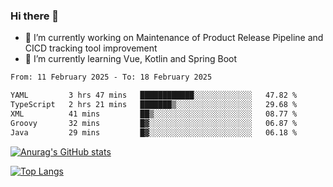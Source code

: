 ### Hi there 👋

- 🔭 I’m currently working on Maintenance of Product Release Pipeline and CICD tracking tool improvement
- 🌱 I’m currently learning Vue, Kotlin and Spring Boot

<!--START_SECTION:waka-->

```txt
From: 11 February 2025 - To: 18 February 2025

YAML         3 hrs 47 mins   ████████████░░░░░░░░░░░░░   47.82 %
TypeScript   2 hrs 21 mins   ███████▒░░░░░░░░░░░░░░░░░   29.68 %
XML          41 mins         ██▒░░░░░░░░░░░░░░░░░░░░░░   08.77 %
Groovy       32 mins         █▓░░░░░░░░░░░░░░░░░░░░░░░   06.87 %
Java         29 mins         █▓░░░░░░░░░░░░░░░░░░░░░░░   06.18 %
```

<!--END_SECTION:waka-->

[![Anurag's GitHub stats](https://github-readme-stats.vercel.app/api?username=yunhao981&show_icons=true&theme=solarized-dark)](https://github.com/anuraghazra/github-readme-stats)

[![Top Langs](https://github-readme-stats.vercel.app/api/top-langs/?username=yunhao981&theme=solarized-dark&layout=compact)](https://github.com/anuraghazra/github-readme-stats)

<!--
**yunhao981/yunhao981** is a ✨ _special_ ✨ repository because its `README.md` (this file) appears on your GitHub profile.

Here are some ideas to get you started:

- 🔭 I’m currently working on Maintenance of Release Pipeline and CICD tracking tool improvement
- 🌱 I’m currently learning Vue, Kotlin and Spring Boot
- 👯 I’m looking to collaborate on ...
- 🤔 I’m looking for help with ...
- 💬 Ask me about ...
- 📫 How to reach me: ...
- 😄 Pronouns: ...
- ⚡ Fun fact: ...
-->


